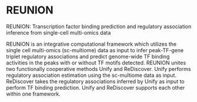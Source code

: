 # REUNION
REUNION: Transcription factor binding prediction
and regulatory association inference from single-cell
multi-omics data

REUNION is an integrative computational framework which utilizes the single cell multi-omics (sc-multiome) data as input to infer peak-TF-gene triplet regulatory associations and predict genome-wide TF binding activities in the peaks with or without TF motifs detected. 
REUNION unites two functionally cooperative methods Unify and ReDiscover. 
Unify performs regulatory association estimation using the sc-multiome data as input. 
ReDiscover takes the regulatory associations inferred by Unify as input to perform TF binding prediction. Unify and ReDiscover supports each other within one framework.
